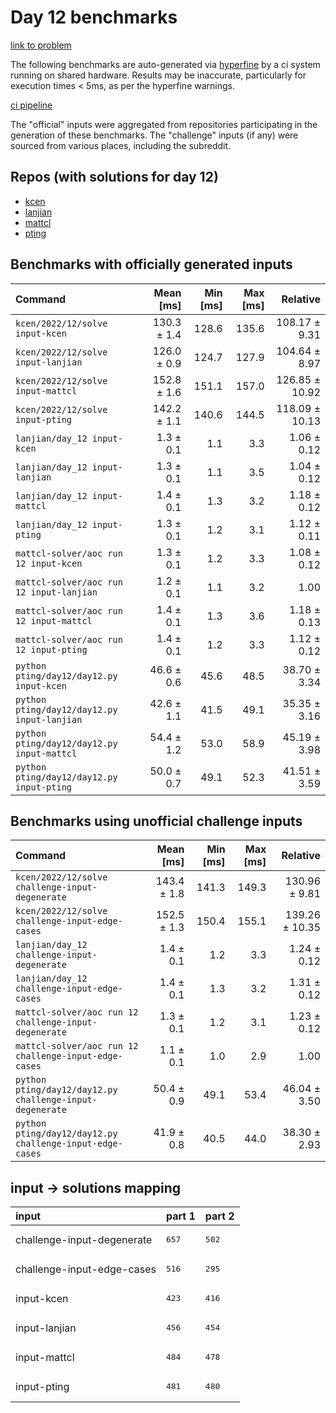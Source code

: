 # Day 12 benchmarks

[link to problem](http://adventofcode.com/2022/day/12)

The following benchmarks are auto-generated via [hyperfine](https://github.com/sharkdp/hyperfine) by a ci system running on shared hardware. Results may be inaccurate, particularly for execution times < 5ms, as per the hyperfine warnings.

[ci pipeline](http://ci.papercode.net:8080/teams/aoc2022/pipelines/aoc-compare-2022)

The "official" inputs were aggregated from repositories participating in the generation of these benchmarks. The "challenge" inputs (if any) were sourced from various places, including the subreddit.

## Repos (with solutions for day 12)


- [kcen](https://github.com/kcen/AdventOfCode)
- [lanjian](https://github.com/LanJian/aoc-2022)
- [mattcl](https://github.com/mattcl/aoc2022)
- [pting](https://github.com/pting/aoc2022)

## Benchmarks with officially generated inputs
| Command | Mean [ms] | Min [ms] | Max [ms] | Relative |
|:---|---:|---:|---:|---:|
| `kcen/2022/12/solve input-kcen` | 130.3 ± 1.4 | 128.6 | 135.6 | 108.17 ± 9.31 |
| `kcen/2022/12/solve input-lanjian` | 126.0 ± 0.9 | 124.7 | 127.9 | 104.64 ± 8.97 |
| `kcen/2022/12/solve input-mattcl` | 152.8 ± 1.6 | 151.1 | 157.0 | 126.85 ± 10.92 |
| `kcen/2022/12/solve input-pting` | 142.2 ± 1.1 | 140.6 | 144.5 | 118.09 ± 10.13 |
| `lanjian/day_12 input-kcen` | 1.3 ± 0.1 | 1.1 | 3.3 | 1.06 ± 0.12 |
| `lanjian/day_12 input-lanjian` | 1.3 ± 0.1 | 1.1 | 3.5 | 1.04 ± 0.12 |
| `lanjian/day_12 input-mattcl` | 1.4 ± 0.1 | 1.3 | 3.2 | 1.18 ± 0.12 |
| `lanjian/day_12 input-pting` | 1.3 ± 0.1 | 1.2 | 3.1 | 1.12 ± 0.11 |
| `mattcl-solver/aoc run 12 input-kcen` | 1.3 ± 0.1 | 1.2 | 3.3 | 1.08 ± 0.12 |
| `mattcl-solver/aoc run 12 input-lanjian` | 1.2 ± 0.1 | 1.1 | 3.2 | 1.00 |
| `mattcl-solver/aoc run 12 input-mattcl` | 1.4 ± 0.1 | 1.3 | 3.6 | 1.18 ± 0.13 |
| `mattcl-solver/aoc run 12 input-pting` | 1.4 ± 0.1 | 1.2 | 3.3 | 1.12 ± 0.12 |
| `python pting/day12/day12.py input-kcen` | 46.6 ± 0.6 | 45.6 | 48.5 | 38.70 ± 3.34 |
| `python pting/day12/day12.py input-lanjian` | 42.6 ± 1.1 | 41.5 | 49.1 | 35.35 ± 3.16 |
| `python pting/day12/day12.py input-mattcl` | 54.4 ± 1.2 | 53.0 | 58.9 | 45.19 ± 3.98 |
| `python pting/day12/day12.py input-pting` | 50.0 ± 0.7 | 49.1 | 52.3 | 41.51 ± 3.59 |
## Benchmarks using unofficial challenge inputs
| Command | Mean [ms] | Min [ms] | Max [ms] | Relative |
|:---|---:|---:|---:|---:|
| `kcen/2022/12/solve challenge-input-degenerate` | 143.4 ± 1.8 | 141.3 | 149.3 | 130.96 ± 9.81 |
| `kcen/2022/12/solve challenge-input-edge-cases` | 152.5 ± 1.3 | 150.4 | 155.1 | 139.26 ± 10.35 |
| `lanjian/day_12 challenge-input-degenerate` | 1.4 ± 0.1 | 1.2 | 3.3 | 1.24 ± 0.12 |
| `lanjian/day_12 challenge-input-edge-cases` | 1.4 ± 0.1 | 1.3 | 3.2 | 1.31 ± 0.12 |
| `mattcl-solver/aoc run 12 challenge-input-degenerate` | 1.3 ± 0.1 | 1.2 | 3.1 | 1.23 ± 0.12 |
| `mattcl-solver/aoc run 12 challenge-input-edge-cases` | 1.1 ± 0.1 | 1.0 | 2.9 | 1.00 |
| `python pting/day12/day12.py challenge-input-degenerate` | 50.4 ± 0.9 | 49.1 | 53.4 | 46.04 ± 3.50 |
| `python pting/day12/day12.py challenge-input-edge-cases` | 41.9 ± 0.8 | 40.5 | 44.0 | 38.30 ± 2.93 |

## input -> solutions mapping
|input|part 1|part 2|
|:---|:---|:---|
|challenge-input-degenerate|<pre>657</pre>|<pre>502</pre>|
|challenge-input-edge-cases|<pre>516</pre>|<pre>295</pre>|
|input-kcen|<pre>423</pre>|<pre>416</pre>|
|input-lanjian|<pre>456</pre>|<pre>454</pre>|
|input-mattcl|<pre>484</pre>|<pre>478</pre>|
|input-pting|<pre>481</pre>|<pre>480</pre>|
